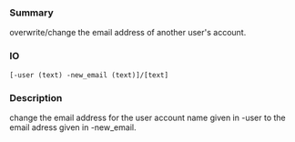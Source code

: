 ### Summary ###

overwrite/change the email address of another user's account.

### IO ###

```[-user (text) -new_email (text)]/[text]```

### Description ###

change the email address for the user account name given in -user to the email adress given in -new_email.